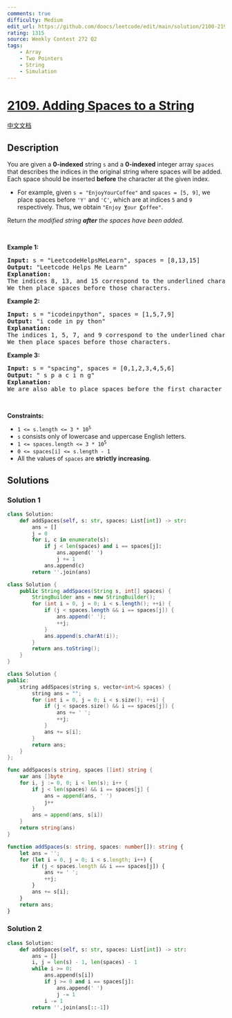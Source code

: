 ```yaml
---
comments: true
difficulty: Medium
edit_url: https://github.com/doocs/leetcode/edit/main/solution/2100-2199/2109.Adding%20Spaces%20to%20a%20String/README_EN.md
rating: 1315
source: Weekly Contest 272 Q2
tags:
    - Array
    - Two Pointers
    - String
    - Simulation
---
```


<!-- problem:start -->

# [2109. Adding Spaces to a String](https://leetcode.com/problems/adding-spaces-to-a-string)

[中文文档](/solution/2100-2199/2109.Adding%20Spaces%20to%20a%20String/README.md)

## Description

<p>You are given a <strong>0-indexed</strong> string <code>s</code> and a <strong>0-indexed</strong> integer array <code>spaces</code> that describes the indices in the original string where spaces will be added. Each space should be inserted <strong>before</strong> the character at the given index.</p>

<ul>
	<li>For example, given <code>s = &quot;EnjoyYourCoffee&quot;</code> and <code>spaces = [5, 9]</code>, we place spaces before <code>&#39;Y&#39;</code> and <code>&#39;C&#39;</code>, which are at indices <code>5</code> and <code>9</code> respectively. Thus, we obtain <code>&quot;Enjoy <strong><u>Y</u></strong>our <u><strong>C</strong></u>offee&quot;</code>.</li>
</ul>

<p>Return<strong> </strong><em>the modified string <strong>after</strong> the spaces have been added.</em></p>

<p>&nbsp;</p>
<p><strong class="example">Example 1:</strong></p>

<pre>
<strong>Input:</strong> s = &quot;LeetcodeHelpsMeLearn&quot;, spaces = [8,13,15]
<strong>Output:</strong> &quot;Leetcode Helps Me Learn&quot;
<strong>Explanation:</strong> 
The indices 8, 13, and 15 correspond to the underlined characters in &quot;Leetcode<u><strong>H</strong></u>elps<u><strong>M</strong></u>e<u><strong>L</strong></u>earn&quot;.
We then place spaces before those characters.
</pre>

<p><strong class="example">Example 2:</strong></p>

<pre>
<strong>Input:</strong> s = &quot;icodeinpython&quot;, spaces = [1,5,7,9]
<strong>Output:</strong> &quot;i code in py thon&quot;
<strong>Explanation:</strong>
The indices 1, 5, 7, and 9 correspond to the underlined characters in &quot;i<u><strong>c</strong></u>ode<u><strong>i</strong></u>n<u><strong>p</strong></u>y<u><strong>t</strong></u>hon&quot;.
We then place spaces before those characters.
</pre>

<p><strong class="example">Example 3:</strong></p>

<pre>
<strong>Input:</strong> s = &quot;spacing&quot;, spaces = [0,1,2,3,4,5,6]
<strong>Output:</strong> &quot; s p a c i n g&quot;
<strong>Explanation:</strong>
We are also able to place spaces before the first character of the string.
</pre>

<p>&nbsp;</p>
<p><strong>Constraints:</strong></p>

<ul>
	<li><code>1 &lt;= s.length &lt;= 3 * 10<sup>5</sup></code></li>
	<li><code>s</code> consists only of lowercase and uppercase English letters.</li>
	<li><code>1 &lt;= spaces.length &lt;= 3 * 10<sup>5</sup></code></li>
	<li><code>0 &lt;= spaces[i] &lt;= s.length - 1</code></li>
	<li>All the values of <code>spaces</code> are <strong>strictly increasing</strong>.</li>
</ul>

## Solutions

<!-- solution:start -->

### Solution 1

<!-- tabs:start -->

```python
class Solution:
    def addSpaces(self, s: str, spaces: List[int]) -> str:
        ans = []
        j = 0
        for i, c in enumerate(s):
            if j < len(spaces) and i == spaces[j]:
                ans.append(' ')
                j += 1
            ans.append(c)
        return ''.join(ans)
```

```java
class Solution {
    public String addSpaces(String s, int[] spaces) {
        StringBuilder ans = new StringBuilder();
        for (int i = 0, j = 0; i < s.length(); ++i) {
            if (j < spaces.length && i == spaces[j]) {
                ans.append(' ');
                ++j;
            }
            ans.append(s.charAt(i));
        }
        return ans.toString();
    }
}
```

```cpp
class Solution {
public:
    string addSpaces(string s, vector<int>& spaces) {
        string ans = "";
        for (int i = 0, j = 0; i < s.size(); ++i) {
            if (j < spaces.size() && i == spaces[j]) {
                ans += ' ';
                ++j;
            }
            ans += s[i];
        }
        return ans;
    }
};
```

```go
func addSpaces(s string, spaces []int) string {
	var ans []byte
	for i, j := 0, 0; i < len(s); i++ {
		if j < len(spaces) && i == spaces[j] {
			ans = append(ans, ' ')
			j++
		}
		ans = append(ans, s[i])
	}
	return string(ans)
}
```

```ts
function addSpaces(s: string, spaces: number[]): string {
    let ans = '';
    for (let i = 0, j = 0; i < s.length; i++) {
        if (j < spaces.length && i === spaces[j]) {
            ans += ' ';
            ++j;
        }
        ans += s[i];
    }
    return ans;
}
```

<!-- tabs:end -->

<!-- solution:end -->

<!-- solution:start -->

### Solution 2

<!-- tabs:start -->

```python
class Solution:
    def addSpaces(self, s: str, spaces: List[int]) -> str:
        ans = []
        i, j = len(s) - 1, len(spaces) - 1
        while i >= 0:
            ans.append(s[i])
            if j >= 0 and i == spaces[j]:
                ans.append(' ')
                j -= 1
            i -= 1
        return ''.join(ans[::-1])
```

<!-- tabs:end -->

<!-- solution:end -->

<!-- problem:end -->
